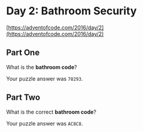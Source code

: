 # Day 2: Bathroom Security

[https://adventofcode.com/2016/day/2](https://adventofcode.com/2016/day/2)

## Part One

What is the **bathroom code**?

Your puzzle answer was `78293`.

## Part Two

What is the correct **bathroom code**?

Your puzzle answer was `AC8C8`.
